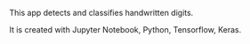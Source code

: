 This app detects and classifies handwritten digits.

It is created with Jupyter Notebook, Python, Tensorflow, Keras.

